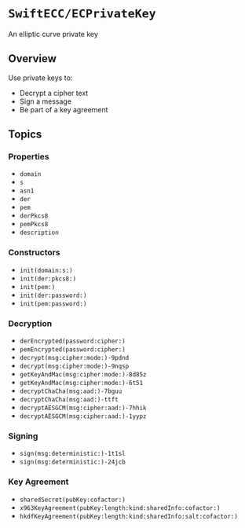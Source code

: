 # ``SwiftECC/ECPrivateKey``

An elliptic curve private key

## Overview 

Use private keys to:

* Decrypt a cipher text
* Sign a message
* Be part of a key agreement

## Topics

### Properties

- ``domain``
- ``s``
- ``asn1``
- ``der``
- ``pem``
- ``derPkcs8``
- ``pemPkcs8``
- ``description``

### Constructors

- ``init(domain:s:)``
- ``init(der:pkcs8:)``
- ``init(pem:)``
- ``init(der:password:)``
- ``init(pem:password:)``

### Decryption

- ``derEncrypted(password:cipher:)``
- ``pemEncrypted(password:cipher:)``
- ``decrypt(msg:cipher:mode:)-9pdnd``
- ``decrypt(msg:cipher:mode:)-9nqsp``
- ``getKeyAndMac(msg:cipher:mode:)-8d85z``
- ``getKeyAndMac(msg:cipher:mode:)-6t51``
- ``decryptChaCha(msg:aad:)-7bguu``
- ``decryptChaCha(msg:aad:)-ttft``
- ``decryptAESGCM(msg:cipher:aad:)-7hhik``
- ``decryptAESGCM(msg:cipher:aad:)-1yypz``

### Signing

- ``sign(msg:deterministic:)-1t1sl``
- ``sign(msg:deterministic:)-24jcb``

### Key Agreement

- ``sharedSecret(pubKey:cofactor:)``
- ``x963KeyAgreement(pubKey:length:kind:sharedInfo:cofactor:)``
- ``hkdfKeyAgreement(pubKey:length:kind:sharedInfo:salt:cofactor:)``
